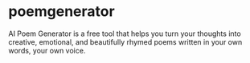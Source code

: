 # poemgenerator
AI Poem Generator is a free tool that helps you turn your thoughts into creative, emotional, and beautifully rhymed poems written in your own words, your own voice.
